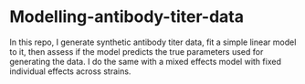 # Modelling-antibody-titer-data
In this repo, I generate synthetic antibody titer data, fit a simple linear model to it, then assess if the model predicts the true parameters used for generating the data. I do the same with a mixed effects model with fixed individual effects across strains. 

